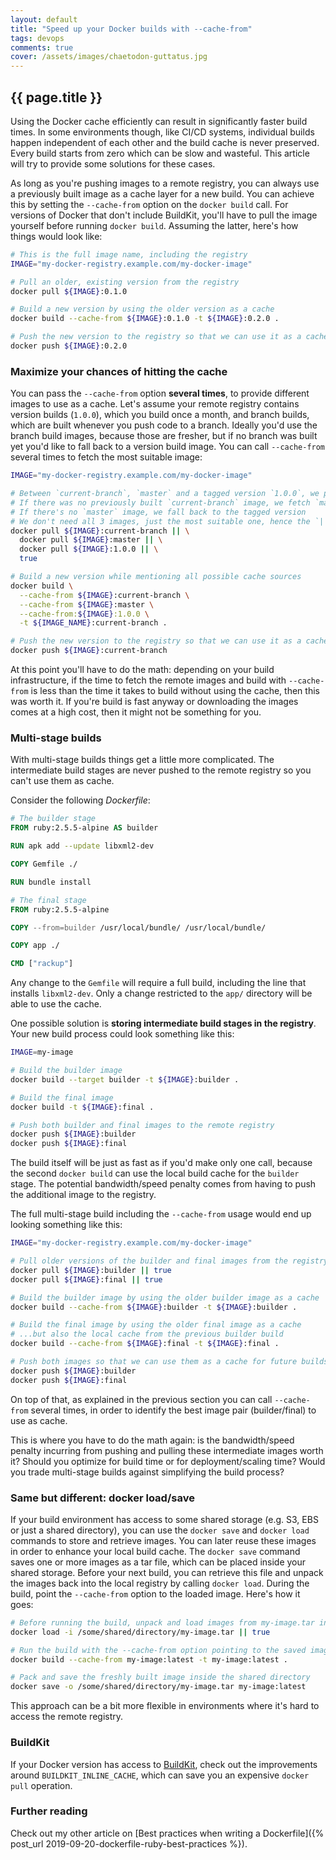 ```yaml
---
layout: default
title: "Speed up your Docker builds with --cache-from"
tags: devops 
comments: true
cover: /assets/images/chaetodon-guttatus.jpg
---
```


## {{ page.title }}

Using the Docker cache efficiently can result in significantly faster build times. In some environments though, like CI/CD systems, individual builds happen independent of each other and the build cache is never preserved. Every build starts from zero which can be slow and wasteful. This article will try to provide some solutions for these cases.

As long as you're pushing images to a remote registry, you can always use a previously built image as a cache layer for a new build. You can achieve this by setting the `--cache-from` option on the `docker build` call. For versions of Docker that don't include BuildKit, you'll have to pull the image yourself before running `docker build`. Assuming the latter, here's how things would look like:

```sh
# This is the full image name, including the registry
IMAGE="my-docker-registry.example.com/my-docker-image"

# Pull an older, existing version from the registry
docker pull ${IMAGE}:0.1.0

# Build a new version by using the older version as a cache
docker build --cache-from ${IMAGE}:0.1.0 -t ${IMAGE}:0.2.0 .

# Push the new version to the registry so that we can use it as a cache for future builds
docker push ${IMAGE}:0.2.0
```

### Maximize your chances of hitting the cache

You can pass the `--cache-from` option **several times**, to provide different images to use as a cache. Let's assume your remote registry contains version builds (`1.0.0`), which you build once a month, and branch builds, which are built whenever you push code to a branch. Ideally you'd use the branch build images, because those are fresher, but if no branch was built yet you'd like to fall back to a version build image. You can call `--cache-from` several times to fetch the most suitable image:

```sh
IMAGE="my-docker-registry.example.com/my-docker-image"

# Between `current-branch`, `master` and a tagged version `1.0.0`, we prefer current-branch
# If there was no previously built `current-branch` image, we fetch `master`
# If there's no `master` image, we fall back to the tagged version
# We don't need all 3 images, just the most suitable one, hence the `||`
docker pull ${IMAGE}:current-branch || \
  docker pull ${IMAGE}:master || \
  docker pull ${IMAGE}:1.0.0 || \
  true

# Build a new version while mentioning all possible cache sources
docker build \
  --cache-from ${IMAGE}:current-branch \
  --cache-from ${IMAGE}:master \
  --cache-from:${IMAGE}:1.0.0 \
  -t ${IMAGE_NAME}:current-branch .

# Push the new version to the registry so that we can use it as a cache for future builds
docker push ${IMAGE}:current-branch
```

At this point you'll have to do the math: depending on your build infrastructure, if the time to fetch the remote images and build with `--cache-from` is less than the time it takes to build without using the cache, then this was worth it. If you're build is fast anyway or downloading the images comes at a high cost, then it might not be something for you. 

### Multi-stage builds

With multi-stage builds things get a little more complicated. The intermediate build stages are never pushed to the remote registry so you can't use them as cache.

Consider the following *Dockerfile*:

```dockerfile
# The builder stage
FROM ruby:2.5.5-alpine AS builder

RUN apk add --update libxml2-dev

COPY Gemfile ./

RUN bundle install

# The final stage
FROM ruby:2.5.5-alpine

COPY --from=builder /usr/local/bundle/ /usr/local/bundle/

COPY app ./

CMD ["rackup"] 
```

Any change to the `Gemfile` will require a full build, including the line that installs `libxml2-dev`. Only a change restricted to the `app/` directory will be able to use the cache.

One possible solution is **storing intermediate build stages in the registry**. Your new build process could look something like this:

```sh
IMAGE=my-image

# Build the builder image
docker build --target builder -t ${IMAGE}:builder .

# Build the final image
docker build -t ${IMAGE}:final .

# Push both builder and final images to the remote registry
docker push ${IMAGE}:builder
docker push ${IMAGE}:final
```

The build itself will be just as fast as if you'd make only one call, because the second `docker build` can use the local build cache for the `builder` stage. The potential bandwidth/speed penalty comes from having to push the additional image to the registry.

The full multi-stage build including the `--cache-from` usage would end up looking something like this:

```sh
IMAGE="my-docker-registry.example.com/my-docker-image"

# Pull older versions of the builder and final images from the registry (if any)
docker pull ${IMAGE}:builder || true
docker pull ${IMAGE}:final || true

# Build the builder image by using the older builder image as a cache
docker build --cache-from ${IMAGE}:builder -t ${IMAGE}:builder .

# Build the final image by using the older final image as a cache
# ...but also the local cache from the previous builder build
docker build --cache-from ${IMAGE}:final -t ${IMAGE}:final .

# Push both images so that we can use them as a cache for future builds
docker push ${IMAGE}:builder
docker push ${IMAGE}:final
```

On top of that, as explained in the previous section you can call `--cache-from` several times, in order to identify the best image pair (builder/final) to use as cache.

This is where you have to do the math again: is the bandwidth/speed penalty incurring from pushing and pulling these intermediate images worth it? Should you optimize for build time or for deployment/scaling time? Would you trade multi-stage builds against simplifying the build process?

### Same but different: docker load/save

If your build environment has access to some shared storage (e.g. S3, EBS or just a shared directory), you can use the `docker save` and `docker load` commands to store and retrieve images. You can later reuse these images in order to enhance your local build cache. The `docker save` command saves one or more images as a tar file, which can be placed inside your shared storage. Before your next build, you can retrieve this file and unpack the images back into the local registry by calling `docker load`. During the build, point the `--cache-from` option to the loaded image. Here's how it goes:

```sh
# Before running the build, unpack and load images from my-image.tar into the local registry
docker load -i /some/shared/directory/my-image.tar || true

# Run the build with the --cache-from option pointing to the saved image
docker build --cache-from my-image:latest -t my-image:latest .

# Pack and save the freshly built image inside the shared directory 
docker save -o /some/shared/directory/my-image.tar my-image:latest
```

This approach can be a bit more flexible in environments where it's hard to access the remote registry. 

### BuildKit

If your Docker version has access to [BuildKit](https://docs.docker.com/develop/develop-images/build_enhancements/), check out the improvements around `BUILDKIT_INLINE_CACHE`, which can save you an expensive `docker pull` operation. 

### Further reading

Check out my other article on [Best practices when writing a Dockerfile]({% post_url 2019-09-20-dockerfile-ruby-best-practices %}).
